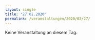 ```yaml
---
layout: single
title: "27.02.2020"
permalink: /veranstaltungen/2020/02/27/
---
```


Keine Veranstaltung an diesem Tag.
